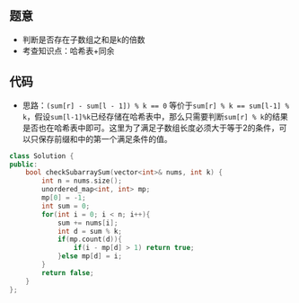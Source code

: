 ## 题意

-   判断是否存在子数组之和是k的倍数
-   考查知识点：哈希表+同余

## 代码

-   思路：`(sum[r] - sum[l - 1]) % k == 0` 等价于`sum[r] % k == sum[l-1] % k`，假设`sum[l-1]%k`已经存储在哈希表中，那么只需要判断`sum[r] % k`的结果是否也在哈希表中即可。这里为了满足子数组长度必须大于等于2的条件，可以只保存前缀和中的第一个满足条件的值。

```cpp
class Solution {
public:
    bool checkSubarraySum(vector<int>& nums, int k) {
        int n = nums.size();
        unordered_map<int, int> mp;
        mp[0] = -1;
        int sum = 0;
        for(int i = 0; i < n; i++){
            sum += nums[i];
            int d = sum % k;
            if(mp.count(d)){
                if(i - mp[d] > 1) return true;
            }else mp[d] = i;
        }
        return false;
    }
};
```

